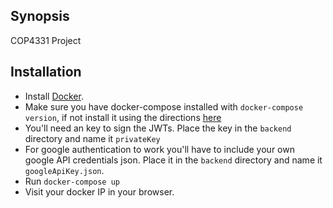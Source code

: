 ## Synopsis

COP4331 Project

## Installation

* Install [Docker](https://www.docker.com/).
* Make sure you have docker-compose installed with `docker-compose version`, if not install it using the directions [here](https://docs.docker.com/compose/install/)
* You'll need an key to sign the JWTs. Place the key in the `backend` directory and name it `privateKey`
* For google authentication to work you'll have to include your own google API credentials json. Place it in the `backend` directory and name it `googleApiKey.json`.
* Run `docker-compose up`
* Visit your docker IP in your browser.
